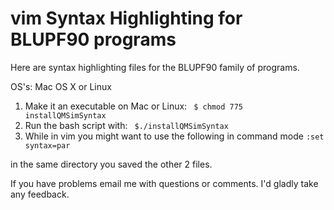 # vim Syntax Highlighting for BLUPF90 programs

Here are syntax highlighting files for the BLUPF90 family of programs.

OS's: Mac OS X or Linux

1. Make it an executable on Mac or Linux:
```  $ chmod 775 installQMSimSyntax ```
2. Run the bash script with:
```  $./installQMSimSyntax ```
3. While in vim you might want to use the following in command mode
``` :set syntax=par ```

in the same directory you saved the other 2 files.

If you have problems email me with questions or comments. I'd gladly take any feedback. 
